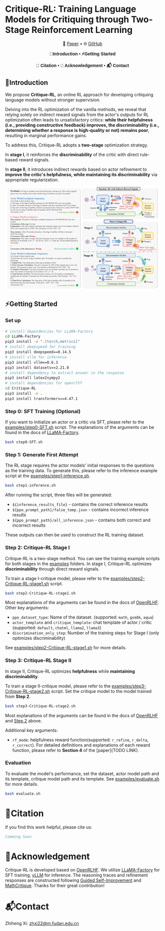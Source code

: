 # Critique-RL: Training Language Models for Critiquing through Two-Stage Reinforcement Learning

<p align="center">
  📃 <a href="https://arxiv.org/abs/xxxx" target="_blank">Paper</a > • 🌐 <a href="https://github.com/WooooDyy/Critique-RL" target="_blank">GitHub</a >
</p >

<div align="center" style="font-family: Arial, sans-serif;">
  <p>
    <a href="#introduction" style="text-decoration: none; font-weight: bold;">🌟Introduction</a> •
     <a href="#getting-started" style="text-decoration: none; font-weight: bold;">⚡Getting Started</a>
  </p>
  <p>
    <a href="#citation" style="text-decoration: none; font-weight: bold;">🎈 Citation</a> •
    <a href="#acknowledgement" style="text-decoration: none; font-weight: bold;">🌻 Acknowledgement</a> •
    <a href="#contact" style="text-decoration: none; font-weight: bold;">📬 Contact</a>
  </p>
</div>

## 🌟Introduction

We propose **Critique-RL**, an online RL approach for developing critiquing language models without stronger supervision. 

Delving into the RL optimization of the vanilla methods, we reveal that relying solely on indirect reward signals from the actor's outputs for RL optimization often leads to unsatisfactory critics: **while their helpfulness (i.e., providing constructive feedback) improves, the discriminability (i.e., determining whether a response is high-quality or not) remains poor**, resulting in marginal performance gains.

To address this, Critique-RL adopts a **two-stage** optimization strategy.

In **stage I**, it reinforces the **discriminability** of the critic with direct rule-based reward signals.

In **stage II**, it introduces indirect rewards based on actor refinement to **improve the critic's helpfulness, while maintaining its discriminability** via appropriate regularization.

![image-20251022170732444](./assets/Critique-RL-main.png)

## ⚡Getting Started

### Set up

```bash
# install dependencies for LLaMA-Factory
cd LLaMA-Factory
pip3 install -e ".[torch,metrics]"
# install deepspeed for training
pip3 install deepspeed==0.14.5
# install vllm for inference
pip3 install vllm==0.6.3
pip3 install datasets==2.21.0
# install dependency to extract answer in the response
pip3 install latex2sympy2
# install dependencies for openrlhf
cd Critique-RL
pip3 install -e .
pip3 install transformers==4.47.1
```

### Step 0: SFT Training (Optional)

If you want to initialize an actor or a critic via SFT, please refer to the [examples/step0-SFT.sh](./examples/step0-SFT.sh) script.  The explanations of the arguments can be found in the docs of [LLaMA-Factory](https://llamafactory.readthedocs.io/zh-cn/latest/getting_started/sft.html).

```bash
bash step0-SFT.sh
```

### Step 1: Generate First Attempt

The RL stage requires the actor models' initial responses to the questions as the training data. To generate this, please refer to the inference example script at the [examples/step1-inference.sh](./examples/step1-inference.sh). 

```bash
bash step1-inference.sh
```

After running the script, three files will be generated:

- `${inference_results_file}` - contains the correct inference results
- `${ppo_prompt_path}/false_temp.json` - contains incorrect inference results
- `${ppo_prompt_path}/all_inference.json` - contains both correct and incorrect results

These outputs can then be used to construct the RL training dataset.

### Step 2: Critique-RL Stage I

Critique-RL is a two-stage method. You can see the training example scripts for both stages in the [examples](./examples) folders. In stage I, Critique-RL optimizes **discriminability** through direct reward signals.

To train a stage I-critique model, please refer to the [examples/step2-Critique-RL-stage1.sh](./examples/step2-Critique-RL-stage1.sh) script.

```bash
bash step2-Critique-RL-stage1.sh
```

Most explanations of the arguments can be found in the docs of [OpenRLHF](https://openrlhf.readthedocs.io/en/latest/rl.html). Other key arguments:

* `ppo_dataset_type`: Name of the dataset. (supported: `math`, `gsm8k`, `aqua`)
* `actor_template` and `critique_template`: chat template of actor / critic (supported: `default`, `chatml`, `llama2`, `llama3`)
* `discrimination_only_step`: Number of the training steps for Stage I (only optimizes discriminability)

See [examples/step2-Critique-RL-stage1.sh](./examples/step2-Critique-RL-stage1.sh)  for more details.

### Step 3: Critique-RL Stage II

In stage II, Critique-RL optimizes **helpfulness** while **maintaining discriminability**. 

To train a stage II-critique model, please refer to the [examples/step3-Critique-RL-stage2.sh](./examples/step3-Critique-RL-stage2.sh) script.  Set the critique model to the model trained from **Step 2**.

```bash
bash step3-Critique-RL-stage2.sh
```

Most explanations of the arguments can be found in the docs of [OpenRLHF](https://openrlhf.readthedocs.io/en/latest/rl.html) and [Step 2](#step-2-Critique-RL-Stage-I) above. 

Additional key arguments:

* `rf_mode`: helpfulness reward function(supported: `r_refine`, `r_delta`, `r_correct`).  For detailed definitions and explanations of each reward function, please refer to **Section 4** of the [paper](TODO LINK).

### Evaluation

To evaluate the model's performance, set the dataset, actor model path and its template, critique model path and its template. See [examples/evaluate.sh](./examples/evaluate.sh) for more details. 

```bash
bash evaluate.sh
```

# 🎈Citation

If you find this work helpful, please cite us:

```bibtex
Comming Soon
```

# 🌻Acknowledgement

Critique-RL is developed based on [OpenRLHF](https://github.com/OpenRLHF/OpenRLHF). We utilize [LLaMA-Factory](https://github.com/hiyouga/LLaMA-Factory) for SFT training, [vLLM]((https://github.com/vllm-project/vllm)) for inference. The reasoning traces and refinement responses are constructed following [Guided Self-Improvement](https://github.com/Yiwen-Ding/Guided-Self-Improvement) and [MathCritique](https://github.com/WooooDyy/MathCritique). Thanks for their great contribution!

# 📬Contact

Zhiheng Xi: zhxi22@m.fudan.edu.cn

